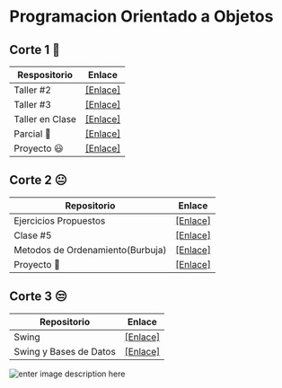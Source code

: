 # Programacion Orientado a Objetos

## Corte 1 🚗

| Respositorio |  Enlace |
|------------ |-------------|
| Taller #2| [[Enlace]]() |
|Taller #3 | [[Enlace]]()
| Taller en Clase |[[Enlace]]()|
Parcial 🤣 | [[Enlace]]()
| Proyecto 😃 | [[Enlace]]()

## Corte 2 😐

| Repositorio | Enlace |
|--------------------|-----------|
Ejercicios Propuestos | [[Enlace]]()
|Clase #5 | [[Enlace]]()
Metodos de Ordenamiento(Burbuja) | [[Enlace]]()
| Proyecto 🤣 | [[Enlace]]()


## Corte 3 😒

| Repositorio | Enlace |
|--------------|-------------
| Swing | [[Enlace]]()
| Swing y Bases de Datos | [[Enlace]]()





![enter image description here](https://lh3.googleusercontent.com/5DMOnucL3ETdXCKPamf5j75QbZE2A3d7Q1NVnRTg9Q8OucJqYEu6jDYzIlYWYFGBMaGXpQlUXjTu)


